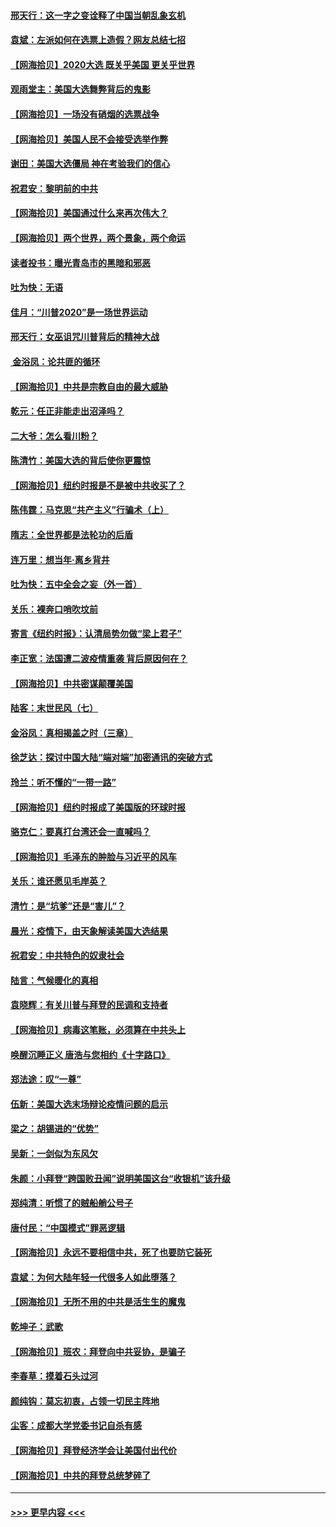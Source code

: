 #### [邢天行：这一字之变诠释了中国当朝乱象玄机](../pages/nsc993/n12533446.md?t=11081902) 
#### [袁斌：左派如何在选票上造假？网友总结七招](../pages/nsc993/n12533180.md?t=11081902) 
#### [【网海拾贝】2020大选 既关乎美国 更关乎世界](../pages/nsc993/n12533161.md?t=11081902) 
#### [观雨堂主：美国大选舞弊背后的鬼影](../pages/nsc993/n12533153.md?t=11081902) 
#### [【网海拾贝】一场没有硝烟的选票战争](../pages/nsc993/n12531883.md?t=11081902) 
#### [【网海拾贝】美国人民不会接受选举作弊](../pages/nsc993/n12528850.md?t=11081902) 
#### [谢田：美国大选僵局 神在考验我们的信心](../pages/nsc993/n12527932.md?t=11081902) 
#### [祝君安：黎明前的中共](../pages/nsc993/n12524071.md?t=11081902) 
#### [【网海拾贝】美国通过什么来再次伟大？](../pages/nsc993/n12523844.md?t=11081902) 
#### [【网海拾贝】两个世界，两个景象，两个命运](../pages/nsc993/n12521419.md?t=11081902) 
#### [读者投书：曝光青岛市的黑暗和邪恶](../pages/nsc993/n12520988.md?t=11081902) 
#### [吐为快：无语](../pages/nsc993/n12518588.md?t=11081902) 
#### [佳月：“川普2020”是一场世界运动](../pages/nsc993/n12518581.md?t=11081902) 
#### [邢天行：女巫诅咒川普背后的精神大战](../pages/nsc993/n12517257.md?t=11081902) 
#### [ 金浴凤：论共匪的循环](../pages/nsc993/n12517133.md?t=11081902) 
#### [【网海拾贝】中共是宗教自由的最大威胁](../pages/nsc993/n12516879.md?t=11081902) 
#### [乾元：任正非能走出沼泽吗？](../pages/nsc993/n12515831.md?t=11081902) 
#### [二大爷：怎么看川粉？](../pages/nsc993/n12515820.md?t=11081902) 
#### [陈清竹：美国大选的背后使你更震惊](../pages/nsc993/n12515589.md?t=11081902) 
#### [【网海拾贝】纽约时报是不是被中共收买了？](../pages/nsc993/n12515122.md?t=11081902) 
#### [陈伟霆：马克思“共产主义”行骗术（上）](../pages/nsc993/n12510217.md?t=11081902) 
#### [隋志：全世界都是法轮功的后盾](../pages/nsc993/n12510636.md?t=11081902) 
#### [连万里：想当年‧离乡背井](../pages/nsc993/n12510623.md?t=11081902) 
#### [吐为快：五中全会之妄（外一首）](../pages/nsc993/n12510470.md?t=11081902) 
#### [关乐：裸奔口哨吹坟前](../pages/nsc993/n12510403.md?t=11081902) 
#### [寄言《纽约时报》：认清局势勿做“梁上君子”](../pages/nsc993/n12510042.md?t=11081902) 
#### [李正宽：法国遭二波疫情重袭 背后原因何在？](../pages/nsc993/n12509971.md?t=11081902) 
#### [【网海拾贝】中共密谋颠覆美国](../pages/nsc993/n12509816.md?t=11081902) 
#### [陆客：末世民风（七）](../pages/nsc993/n12507822.md?t=11081902) 
#### [金浴凤：真相揭盖之时（三章）](../pages/nsc993/n12507804.md?t=11081902) 
#### [徐芝达：探讨中国大陆“端对端”加密通讯的突破方式](../pages/nsc993/n12507682.md?t=11081902) 
#### [玲兰：听不懂的“一带一路”](../pages/nsc993/n12507669.md?t=11081902) 
#### [【网海拾贝】纽约时报成了美国版的环球时报](../pages/nsc993/n12507053.md?t=11081902) 
#### [骆克仁：要真打台湾还会一直喊吗？](../pages/nsc993/n12506843.md?t=11081902) 
#### [【网海拾贝】毛泽东的肿脸与习近平的风车](../pages/nsc993/n12504537.md?t=11081902) 
#### [关乐：谁还愿见毛岸英？](../pages/nsc993/n12503866.md?t=11081902) 
#### [清竹：是“坑爹”还是“害儿”？](../pages/nsc993/n12503034.md?t=11081902) 
#### [晨光：疫情下，由天象解读美国大选结果](../pages/nsc993/n12502536.md?t=11081902) 
#### [祝君安：中共特色的奴隶社会](../pages/nsc993/n12501529.md?t=11081902) 
#### [陆言：气候暖化的真相](../pages/nsc993/n12501183.md?t=11081902) 
#### [袁晓辉：有关川普与拜登的民调和支持者](../pages/nsc993/n12500433.md?t=11081902) 
#### [【网海拾贝】病毒这笔账，必须算在中共头上](../pages/nsc993/n12500320.md?t=11081902) 
#### [唤醒沉睡正义 唐浩与您相约《十字路口》](../pages/nsc993/n12497980.md?t=11081902) 
#### [郑法途：叹“一尊”](../pages/nsc993/n12498837.md?t=11081902) 
#### [伍新：美国大选末场辩论疫情问题的启示](../pages/nsc993/n12498829.md?t=11081902) 
#### [梁之：胡锡进的“优势”](../pages/nsc993/n12498780.md?t=11081902) 
#### [吴新：一剑似为东风欠](../pages/nsc993/n12498772.md?t=11081902) 
#### [朱颜：小拜登“跨国败丑闻”说明美国这台“收银机”该升级](../pages/nsc993/n12498731.md?t=11081902) 
#### [郑纯清：听惯了的贼船艄公号子](../pages/nsc993/n12498721.md?t=11081902) 
#### [唐付民：“中国模式”罪恶逻辑](../pages/nsc993/n12498310.md?t=11081902) 
#### [【网海拾贝】永远不要相信中共，死了也要防它装死](../pages/nsc993/n12498162.md?t=11081902) 
#### [袁斌：为何大陆年轻一代很多人如此堕落？](../pages/nsc993/n12495696.md?t=11081902) 
#### [【网海拾贝】无所不用的中共是活生生的魔鬼](../pages/nsc993/n12495621.md?t=11081902) 
#### [乾坤子：武歌](../pages/nsc993/n12493391.md?t=11081902) 
#### [【网海拾贝】班农：拜登向中共妥协，是骗子](../pages/nsc993/n12492877.md?t=11081902) 
#### [李春草：摸着石头过河](../pages/nsc993/n12491121.md?t=11081902) 
#### [颜纯钩：莫忘初衷，占领一切民主阵地](../pages/nsc993/n12490965.md?t=11081902) 
#### [尘客：成都大学党委书记自杀有感](../pages/nsc993/n12490950.md?t=11081902) 
#### [【网海拾贝】拜登经济学会让美国付出代价](../pages/nsc993/n12489662.md?t=11081902) 
#### [【网海拾贝】中共的拜登总统梦碎了](../pages/nsc993/n12487896.md?t=11081902) 

----
#### [ >>> 更早内容 <<< ](../indexes/nsc993-earlier.md)
